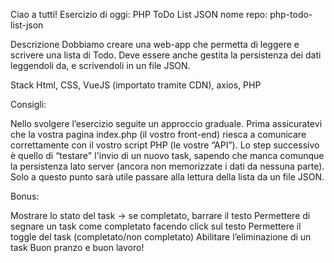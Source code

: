 Ciao a tutti!
Esercizio di oggi: PHP ToDo List JSON
nome repo: php-todo-list-json

Descrizione
Dobbiamo creare una web-app che permetta di leggere e scrivere una lista di Todo.
Deve essere anche gestita la persistenza dei dati leggendoli da, e scrivendoli in un file JSON.

Stack
Html, CSS, VueJS (importato tramite CDN), axios, PHP


Consigli:

Nello svolgere l’esercizio seguite un approccio graduale.
Prima assicuratevi che la vostra pagina index.php (il vostro front-end) riesca a comunicare correttamente con il vostro script PHP (le vostre “API”).
Lo step successivo è quello di “testare" l'invio di un nuovo task, sapendo che manca comunque la persistenza lato server (ancora non memorizzate i dati da nessuna parte).
Solo a questo punto sarà utile passare alla lettura della lista da un file JSON.


Bonus:

Mostrare lo stato del task → se completato, barrare il testo
Permettere di segnare un task come completato facendo click sul testo
Permettere il toggle del task (completato/non completato)
Abilitare l’eliminazione di un task
Buon pranzo e buon lavoro!
